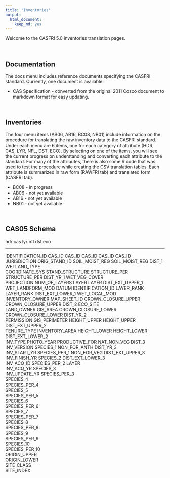 ```yaml
---
title: "Inventories"
output:
  html_document:
    keep_md: yes
---
```


Welcome to the CASFRI 5.0 inventories translation pages.

<br>

## Documentation

The docs menu includes reference documents specifying the CASFRI standard. Currently, one document is available:

  * CAS Specification - converted from the original 2011 Cosco document to markdown format for easy updating.

<br>

## Inventories

The four menu items (AB06, AB16, BC08, NB01) include information on the procedure for translating the raw inventory data to the CASFRI standard. Under each menu are 6 items, one for each category of attribute (HDR, CAS, LYR, NFL, DST, ECO). By selecting on one of the items, you will see the current progress on understanding and converting each attribute to the standard. For many of the attributes, there is also some R code that was used to test the procedure while creating the CSV translation tables. Each attribute is summarized in raw form (RAWFRI tab) and translated form (CASFRI tab).

  * BC08 - in progress
  * AB06 - not yet available
  * AB16 - not yet available
  * NB01 - not yet available

<br>

## CAS05 Schema


hdr                 cas                 lyr                   nfl                   dst                eco              
------------------  ------------------  --------------------  --------------------  -----------------  -----------------
IDENTIFICATION_ID   CAS_ID              CAS_ID                CAS_ID                CAS_ID             CAS_ID           
JURISDICTION        ORIG_STAND_ID       SOIL_MOIST_REG        SOIL_MOIST_REG        DIST_1             WETLAND_TYPE     
COORDINATE_SYS      STAND_STRUCTURE     STRUCTURE_PER         STRUCTURE_PER         DIST_YR_1          WET_VEG_COVER    
PROJECTION          NUM_OF_LAYERS       LAYER                 LAYER                 DIST_EXT_UPPER_1   WET_LANDFORM_MOD 
DATUM               IDENTIFICATION_ID   LAYER_RANK            LAYER_RANK            DIST_EXT_LOWER_1   WET_LOCAL_MOD    
INVENTORY_OWNER     MAP_SHEET_ID        CROWN_CLOSURE_UPPER   CROWN_CLOSURE_UPPER   DIST_2             ECO_SITE         
LAND_OWNER          GIS_AREA            CROWN_CLOSURE_LOWER   CROWN_CLOSURE_LOWER   DIST_YR_2                           
PERMISSION          GIS_PERIMETER       HEIGHT_UPPER          HEIGHT_UPPER          DIST_EXT_UPPER_2                    
TENURE_TYPE         INVENTORY_AREA      HEIGHT_LOWER          HEIGHT_LOWER          DIST_EXT_LOWER_2                    
INV_TYPE            PHOTO_YEAR          PRODUCTIVE_FOR        NAT_NON_VEG           DIST_3                              
INV_VERSION                             SPECIES_1             NON_FOR_ANTH          DIST_YR_3                           
INV_START_YR                            SPECIES_PER_1         NON_FOR_VEG           DIST_EXT_UPPER_3                    
INV_FINISH_YR                           SPECIES_2                                   DIST_EXT_LOWER_3                    
INV_ACQ_ID                              SPECIES_PER_2                               LAYER                               
INV_ACQ_YR                              SPECIES_3                                                                       
INV_UPDATE_YR                           SPECIES_PER_3                                                                   
                                        SPECIES_4                                                                       
                                        SPECIES_PER_4                                                                   
                                        SPECIES_5                                                                       
                                        SPECIES_PER_5                                                                   
                                        SPECIES_6                                                                       
                                        SPECIES_PER_6                                                                   
                                        SPECIES_7                                                                       
                                        SPECIES_PER_7                                                                   
                                        SPECIES_8                                                                       
                                        SPECIES_PER_8                                                                   
                                        SPECIES_9                                                                       
                                        SPECIES_PER_9                                                                   
                                        SPECIES_10                                                                      
                                        SPECIES_PER_10                                                                  
                                        ORIGIN_UPPER                                                                    
                                        ORIGIN_LOWER                                                                    
                                        SITE_CLASS                                                                      
                                        SITE_INDEX                                                                      
